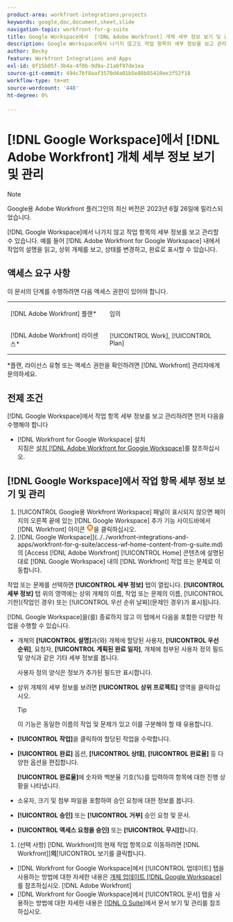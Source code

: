 ```yaml
---
product-area: workfront-integrations;projects
keywords: google,doc,document,sheet,slide
navigation-topic: workfront-for-g-suite
title: Google Workspace에서  [!DNL Adobe Workfront] 개체 세부 정보 보기 및 관리
description: Google Workspace에서 나가지 않고도 작업 항목의 세부 정보를 보고 관리할 수 있습니다. 예를 들어, Google Workspace의 경우  [!DNL Adobe Workfront]  내에서 작업의 설명을 읽고, 상위 개체를 보고, 상태를 변경하고, 완료로 표시할 수 있습니다.
author: Becky
feature: Workfront Integrations and Apps
exl-id: 0f15b05f-3b4a-4f0b-9d9a-21a0f97de1ea
source-git-commit: 494c7bf8aaf3570d4a01b5e88b85410ee3f52f18
workflow-type: tm+mt
source-wordcount: '448'
ht-degree: 0%

---
```


# [!DNL Google Workspace]에서 [!DNL Adobe Workfront] 개체 세부 정보 보기 및 관리

>[!NOTE]
>
>Google용 Adobe Workfront 플러그인의 최신 버전은 2023년 6월 26일에 릴리스되었습니다.

[!DNL Google Workspace]에서 나가지 않고 작업 항목의 세부 정보를 보고 관리할 수 있습니다. 예를 들어 [!DNL Adobe Workfront for Google Workspace] 내에서 작업의 설명을 읽고, 상위 개체를 보고, 상태를 변경하고, 완료로 표시할 수 있습니다.

## 액세스 요구 사항

이 문서의 단계를 수행하려면 다음 액세스 권한이 있어야 합니다.

<table style="table-layout:auto"> 
 <col> 
 <col> 
 <tbody> 
  <tr> 
   <td role="rowheader">[!DNL Adobe Workfront] 플랜*</td> 
   <td> <p>임의</p> </td> 
  </tr> 
  <tr> 
   <td role="rowheader">[!DNL Adobe Workfront] 라이센스*</td> 
   <td> <p>[!UICONTROL Work], [!UICONTROL Plan]</p> </td> 
  </tr> 
</tbody> 
</table>

&#42;플랜, 라이선스 유형 또는 액세스 권한을 확인하려면 [!DNL Workfront] 관리자에게 문의하세요.

## 전제 조건

[!DNL Google Workspace]에서 작업 항목 세부 정보를 보고 관리하려면 먼저 다음을 수행해야 합니다

* [!DNL Workfront for Google Workspace] 설치\
   지침은 [설치 [!DNL Adobe Workfront for Google Workspace]](../../workfront-integrations-and-apps/workfront-for-g-suite/install-workfront-for-gsuite.md)를 참조하십시오.

## [!DNL Google Workspace]에서 작업 항목 세부 정보 보기 및 관리

1. [!UICONTROL Google용 Workfront Workspace] 패널이 표시되지 않으면 페이지의 오른쪽 끝에 있는 [!DNL Google Workspace] 추가 기능 사이드바에서 [!DNL Workfront] 아이콘 ![Workfront 아이콘](assets/wf-lion-icon.png)을 클릭하십시오.
1.  [!DNL Google Workspace]](../../workfront-integrations-and-apps/workfront-for-g-suite/access-wf-home-content-from-g-suite.md)의 [Access [!DNL Adobe Workfront] [!UICONTROL Home] 콘텐츠에 설명된 대로 [!DNL Google Workspace] 내의 [!DNL Workfront] 작업 또는 문제로 이동합니다.

   작업 또는 문제를 선택하면 **[!UICONTROL 세부 정보]** 탭이 열립니다. **[!UICONTROL 세부 정보]** 탭 위의 영역에는 상위 개체의 이름, 작업 또는 문제의 이름, [!UICONTROL 기한](작업인 경우) 또는 [!UICONTROL 우선 순위 날짜](문제인 경우)가 표시됩니다.


   [!DNL Google Workspace]을(를) 종료하지 않고 이 탭에서 다음을 포함한 다양한 작업을 수행할 수 있습니다.

   * 개체의 **[!UICONTROL 설명]**&#x200B;과(와) 개체에 할당된 사용자, **[!UICONTROL 우선 순위]**, 요청자, **[!UICONTROL 계획된 완료 일자]**, 개체에 첨부된 사용자 정의 필드 및 양식과 같은 기타 세부 정보를 봅니다.

     사용자 정의 양식은 정보가 추가된 필드만 표시합니다.

   * 상위 개체의 세부 정보를 보려면 **[!UICONTROL 상위 프로젝트]** 영역을 클릭하십시오.

     >[!TIP]
     >
     >이 기능은 동일한 이름의 작업 및 문제가 있고 이를 구분해야 할 때 유용합니다.

   * **[!UICONTROL 작업]**&#x200B;을 클릭하여 할당된 작업을 수락합니다.
   * **[!UICONTROL 완료]** 옵션, **[!UICONTROL 상태]**, **[!UICONTROL 완료율]** 등 다양한 옵션을 편집합니다.

     **[!UICONTROL 완료율]**&#x200B;에 숫자와 백분율 기호(%)를 입력하여 항목에 대한 진행 상황을 나타냅니다.
   * 소유자, 크기 및 첨부 파일을 포함하여 승인 요청에 대한 정보를 봅니다.
   * **[!UICONTROL 승인]** 또는 **[!UICONTROL 거부]** 승인 요청 및 문서.

   * **[!UICONTROL 액세스 요청을 승인]** 또는 **[!UICONTROL 무시]**&#x200B;합니다.

1. (선택 사항) [!DNL Workfront]의 현재 작업 항목으로 이동하려면 [!DNL Workfront]]**의**[!UICONTROL &#x200B;보기를 클릭합니다.

* [!DNL Workfront for Google Workspace]에서 [!UICONTROL 업데이트] 탭을 사용하는 방법에 대한 자세한 내용은 [개체 업데이트 [!DNL Google Workspace]](../../workfront-integrations-and-apps/workfront-for-g-suite/update-a-workfront-object-in-gsuite.md)를 참조하십시오. [!DNL Adobe Workfront] 
* [!DNL Workfront for Google Workspace]에서 [!UICONTROL 문서] 탭을 사용하는 방법에 대한 자세한 내용은 [[!DNL G Suite]](../../workfront-integrations-and-apps/workfront-for-g-suite/view-and-manage-documents-in-gsuite.md)에서 문서 보기 및 관리를 참조하십시오.
